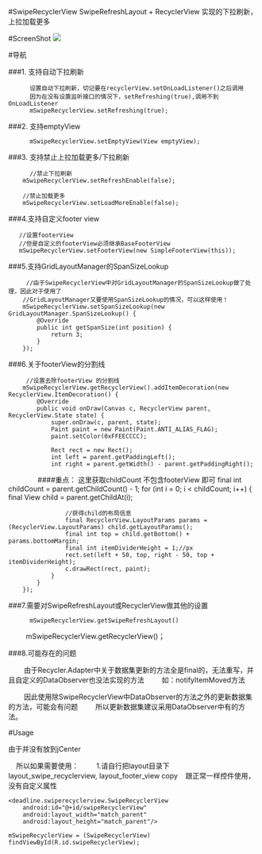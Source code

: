 #SwipeRecyclerView
SwipeRefreshLayout + RecyclerView 实现的下拉刷新，上拉加载更多

#ScreenShot
![](https://github.com/niniloveyou/SwipeRecyclerView/blob/master/swipeRecyclerView.gif)

#导航

###1. 支持自动下拉刷新

          设置自动下拉刷新，切记要在recyclerView.setOnLoadListener()之后调用
          因为在没有设置监听接口的情况下，setRefreshing(true),调用不到OnLoadListener
          mSwipeRecyclerView.setRefreshing(true);
          
###2. 支持emptyView
          
          mSwipeRecyclerView.setEmptyView(View emptyView);
          
###3. 支持禁止上拉加载更多/下拉刷新
          
          //禁止下拉刷新
        mSwipeRecyclerView.setRefreshEnable(false);

        //禁止加载更多
        mSwipeRecyclerView.setLoadMoreEnable(false);
        
###4.支持自定义footer view

       //设置footerView
       //但是自定义的footerView必须继承BaseFooterView
       mSwipeRecyclerView.setFooterView(new SimpleFooterView(this));
       
###5.支持GridLayoutManager的SpanSizeLookup
          
         //由于SwipeRecyclerView中对GridLayoutManager的SpanSizeLookup做了处理，因此对于使用了
        //GridLayoutManager又要使用SpanSizeLookup的情况，可以这样使用！
        mSwipeRecyclerView.setSpanSizeLookup(new GridLayoutManager.SpanSizeLookup() {
            @Override
            public int getSpanSize(int position) {
                return 3;
            }
        });
        
###6.关于footerView的分割线

         //设置去除footerView 的分割线
        mSwipeRecyclerView.getRecyclerView().addItemDecoration(new RecyclerView.ItemDecoration() {
            @Override
            public void onDraw(Canvas c, RecyclerView parent, RecyclerView.State state) {
                super.onDraw(c, parent, state);
                Paint paint = new Paint(Paint.ANTI_ALIAS_FLAG);
                paint.setColor(0xFFEECCCC);

                Rect rect = new Rect();
                int left = parent.getPaddingLeft();
                int right = parent.getWidth() - parent.getPaddingRight();
                
                ####重点： 这里获取childCount 不包含footerView 即可
                final int childCount = parent.getChildCount() - 1;
                for (int i = 0; i < childCount; i++) {
                    final View child = parent.getChildAt(i);

                    //获得child的布局信息
                    final RecyclerView.LayoutParams params = (RecyclerView.LayoutParams) child.getLayoutParams();
                    final int top = child.getBottom() + params.bottomMargin;
                    final int itemDividerHeight = 1;//px
                    rect.set(left + 50, top, right - 50, top + itemDividerHeight);
                    c.drawRect(rect, paint);
                }
            }
        });
        
###7.需要对SwipeRefreshLayout或RecyclerView做其他的设置

          mSwipeRecyclerView.getSwipeRefreshLayout()
          mSwipeRecyclerView.getRecyclerView()；
          
          
###8.可能存在的问题

          由于Recycler.Adapter中关于数据集更新的方法全是final的，无法重写，并且自定义的DataObserver也没法实现的方法
          如：notifyItemMoved方法
          
          因此使用除SwipeRecyclerView中DataObserver的方法之外的更新数据集的方法，可能会有问题
          所以更新数据集建议采用DataObserver中有的方法。
          
          
#Usage

由于并没有放到jCenter
         
     所以如果需要使用：    
     1.请自行把layout目录下layout_swipe_recyclerview, layout_footer_view copy
        跟正常一样控件使用， 没有自定义属性
        
    <deadline.swiperecyclerview.SwipeRecyclerView
        android:id="@+id/swipeRecyclerView"
        android:layout_width="match_parent"
        android:layout_height="match_parent"/>
        
    mSwipeRecyclerView = (SwipeRecyclerView) findViewById(R.id.swipeRecyclerView);   
    
